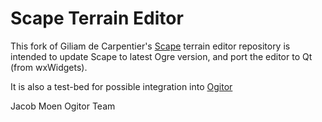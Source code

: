 # Scape Terrain Editor

This fork of Giliam de Carpentier's [Scape](http://www.decarpentier.nl/scape) terrain editor repository is intended to update Scape to latest Ogre version, and port the editor to Qt (from wxWidgets).

It is also a test-bed for possible integration into [Ogitor](http://www.ogitor.org)

Jacob Moen
Ogitor Team


